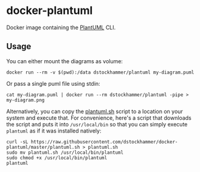 # docker-plantuml

Docker image containing the [PlantUML](https://github.com/plantuml/plantuml)
CLI.

## Usage

You can either mount the diagrams as volume:

    docker run --rm -v $(pwd):/data dstockhammer/plantuml my-diagram.puml

Or pass a single puml file using stdin:

    cat my-diagram.puml | docker run --rm dstockhammer/plantuml -pipe > my-diagram.png

Alternatively, you can copy the [plantuml.sh](plantuml.sh) script to a location
on your system and execute that. For convenience, here's a script that downloads
the script and puts it into `/usr/local/bin` so that you can simply execute
`plantuml` as if it was installed natively:

    curl -sL https://raw.githubusercontent.com/dstockhammer/docker-plantuml/master/plantuml.sh > plantuml.sh
    sudo mv plantuml.sh /usr/local/bin/plantuml
    sudo chmod +x /usr/local/bin/plantuml
    plantuml
